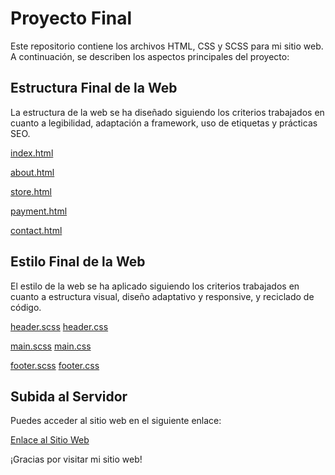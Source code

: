 # Proyecto Final

Este repositorio contiene los archivos HTML, CSS y SCSS para mi sitio web. A continuación, se describen los aspectos principales del proyecto:

## Estructura Final de la Web

La estructura de la web se ha diseñado siguiendo los criterios trabajados en cuanto a legibilidad, adaptación a framework, uso de etiquetas y prácticas SEO. 

[index.html](https://github.com/SagaLucilfer/SagaLucilfer.github.io/blob/main/index.html)

[about.html](https://github.com/SagaLucilfer/SagaLucilfer.github.io/blob/main/about.html)

[store.html](https://github.com/SagaLucilfer/SagaLucilfer.github.io/blob/main/store.html)

[payment.html](https://github.com/SagaLucilfer/SagaLucilfer.github.io/blob/main/payment.html)

[contact.html](https://github.com/SagaLucilfer/SagaLucilfer.github.io/blob/main/contact.html)

## Estilo Final de la Web

El estilo de la web se ha aplicado siguiendo los criterios trabajados en cuanto a estructura visual, diseño adaptativo y responsive, y reciclado de código.

[header.scss](https://github.com/SagaLucilfer/SagaLucilfer.github.io/blob/main/styles/header.scss)
[header.css](https://github.com/SagaLucilfer/SagaLucilfer.github.io/blob/main/styles/header.css)

[main.scss](https://github.com/SagaLucilfer/SagaLucilfer.github.io/blob/main/styles/main.scss)
[main.css](https://github.com/SagaLucilfer/SagaLucilfer.github.io/blob/main/styles/main.css)

[footer.scss](https://github.com/SagaLucilfer/SagaLucilfer.github.io/blob/main/styles/footer.scss)
[footer.css](https://github.com/SagaLucilfer/SagaLucilfer.github.io/blob/main/styles/footer.css)

## Subida al Servidor

Puedes acceder al sitio web en el siguiente enlace:

[Enlace al Sitio Web](https://SagaLucilfer.github.io)

¡Gracias por visitar mi sitio web!

